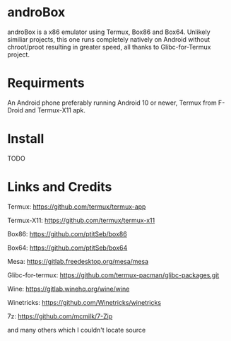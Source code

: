 # androBox

androBox is a x86 emulator using Termux, Box86 and Box64. Unlikely similiar projects, this one runs completely natively on Android without chroot/proot resulting in greater speed, all thanks to Glibc-for-Termux project.

# Requirments

An Android phone preferably running Android 10 or newer, Termux from F-Droid  and Termux-X11 apk.

# Install

TODO

# Links and Credits

Termux: https://github.com/termux/termux-app

Termux-X11: https://github.com/termux/termux-x11

Box86: https://github.com/ptitSeb/box86

Box64: https://github.com/ptitSeb/box64

Mesa: https://gitlab.freedesktop.org/mesa/mesa

Glibc-for-termux: https://github.com/termux-pacman/glibc-packages.git

Wine: https://gitlab.winehq.org/wine/wine

Winetricks: https://github.com/Winetricks/winetricks

7z: https://github.com/mcmilk/7-Zip

and many others which I couldn't locate source




